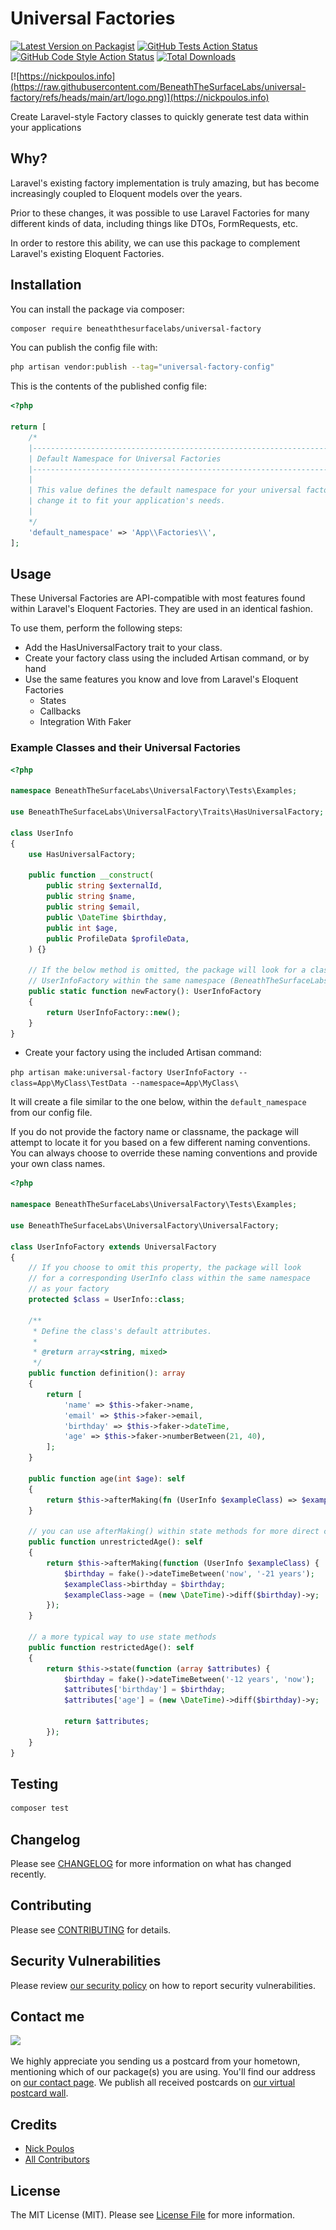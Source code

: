 # Universal Factories

[![Latest Version on Packagist](https://img.shields.io/packagist/v/beneaththesurfacelabs/universal-factory.svg?style=flat-square)](https://packagist.org/packages/beneaththesurfacelabs/universal-factory)
[![GitHub Tests Action Status](https://img.shields.io/github/actions/workflow/status/beneaththesurfacelabs/universal-factory/run-tests.yml?branch=main&label=tests&style=flat-square)](https://github.com/beneaththesurfacelabs/universal-factory/actions?query=workflow%3Arun-tests+branch%3Amain)
[![GitHub Code Style Action Status](https://img.shields.io/github/actions/workflow/status/beneaththesurfacelabs/universal-factory/fix-php-code-style-issues.yml?branch=main&label=code%20style&style=flat-square)](https://github.com/beneaththesurfacelabs/universal-factory/actions?query=workflow%3A"Fix+PHP+code+style+issues"+branch%3Amain)
[![Total Downloads](https://img.shields.io/packagist/dt/beneaththesurfacelabs/universal-factory.svg?style=flat-square)](https://packagist.org/packages/beneaththesurfacelabs/universal-factory)

[![https://nickpoulos.info](https://raw.githubusercontent.com/BeneathTheSurfaceLabs/universal-factory/refs/heads/main/art/logo.png)](https://nickpoulos.info)

Create Laravel-style Factory classes to quickly generate test data within your applications

## Why?

Laravel's existing factory implementation is truly amazing, but has become increasingly coupled to Eloquent models over the years. 

Prior to these changes, it was possible to use Laravel Factories for many different kinds of data, including things like DTOs, FormRequests, etc. 

In order to restore this ability, we can use this package to complement Laravel's existing Eloquent Factories.

## Installation

You can install the package via composer:

```bash
composer require beneaththesurfacelabs/universal-factory
```

You can publish the config file with:

```bash
php artisan vendor:publish --tag="universal-factory-config"
```

This is the contents of the published config file:

```php
<?php

return [
    /*
    |--------------------------------------------------------------------------
    | Default Namespace for Universal Factories
    |--------------------------------------------------------------------------
    |
    | This value defines the default namespace for your universal factories. You can
    | change it to fit your application's needs.
    |
    */
    'default_namespace' => 'App\\Factories\\',
];

```

## Usage

These Universal Factories are API-compatible with most features found within Laravel's Eloquent Factories. They are used in an identical fashion.

To use them, perform the following steps:

- Add the HasUniversalFactory trait to your class.
- Create your factory class using the included Artisan command, or by hand
- Use the same features you know and love from Laravel's Eloquent Factories
  - States
  - Callbacks
  - Integration With Faker

### Example Classes and their Universal Factories
```php
<?php

namespace BeneathTheSurfaceLabs\UniversalFactory\Tests\Examples;

use BeneathTheSurfaceLabs\UniversalFactory\Traits\HasUniversalFactory;

class UserInfo
{
    use HasUniversalFactory;

    public function __construct(
        public string $externalId,
        public string $name,
        public string $email,
        public \DateTime $birthday,
        public int $age,
        public ProfileData $profileData,
    ) {}
    
    // If the below method is omitted, the package will look for a class named
    // UserInfoFactory within the same namespace (BeneathTheSurfaceLabs\UniversalFactory\Tests\Examples)
    public static function newFactory(): UserInfoFactory
    {
        return UserInfoFactory::new();
    }
}


```

- Create your factory using the included Artisan command:

`php artisan make:universal-factory UserInfoFactory --class=App\MyClass\TestData --namespace=App\MyClass\`

It will create a file similar to the one below, within the `default_namespace` from our config file. 

If you do not provide the factory name or classname, the package will attempt to locate it for you based on a few different naming conventions. You can always choose to override these naming conventions and provide your own class names. 

```php
<?php

namespace BeneathTheSurfaceLabs\UniversalFactory\Tests\Examples;

use BeneathTheSurfaceLabs\UniversalFactory\UniversalFactory;

class UserInfoFactory extends UniversalFactory
{
    // If you choose to omit this property, the package will look
    // for a corresponding UserInfo class within the same namespace
    // as your factory
    protected $class = UserInfo::class;

    /**
     * Define the class's default attributes.
     *
     * @return array<string, mixed>
     */
    public function definition(): array
    {
        return [
            'name' => $this->faker->name,
            'email' => $this->faker->email,
            'birthday' => $this->faker->dateTime,
            'age' => $this->faker->numberBetween(21, 40),
        ];
    }

    public function age(int $age): self
    {
        return $this->afterMaking(fn (UserInfo $exampleClass) => $exampleClass->age = $age);
    }
    
    // you can use afterMaking() within state methods for more direct control
    public function unrestrictedAge(): self
    {
        return $this->afterMaking(function (UserInfo $exampleClass) {
            $birthday = fake()->dateTimeBetween('now', '-21 years');
            $exampleClass->birthday = $birthday;
            $exampleClass->age = (new \DateTime)->diff($birthday)->y;
        });
    }
    
    // a more typical way to use state methods
    public function restrictedAge(): self
    {
        return $this->state(function (array $attributes) {
            $birthday = fake()->dateTimeBetween('-12 years', 'now');
            $attributes['birthday'] = $birthday;
            $attributes['age'] = (new \DateTime)->diff($birthday)->y;

            return $attributes;
        });
    }
}

```

## Testing

```bash
composer test
```

## Changelog

Please see [CHANGELOG](CHANGELOG.md) for more information on what has changed recently.

## Contributing

Please see [CONTRIBUTING](CONTRIBUTING.md) for details.

## Security Vulnerabilities

Please review [our security policy](../../security/policy) on how to report security vulnerabilities.


## Contact me

[<img src="https://github-ads.s3.eu-central-1.amazonaws.com/universal-factory.jpg?t=1" width="419px" />](https://spatie.be/github-ad-click/universal-factory)

We highly appreciate you sending us a postcard from your hometown, mentioning which of our package(s) you are using. You'll find our address on [our contact page](https://spatie.be/about-us). We publish all received postcards on [our virtual postcard wall](https://spatie.be/open-source/postcards).

## Credits

- [Nick Poulos](https://github.com/BeneathTheSurfaceLabs)
- [All Contributors](../../contributors)

## License

The MIT License (MIT). Please see [License File](LICENSE.md) for more information.
